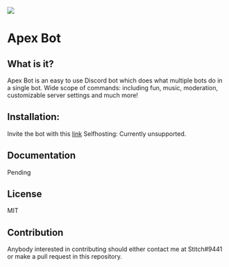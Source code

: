 <a href="https://discord.gg/tc7Prth" target="_blank"><img src="https://discordapp.com/api/guilds/321189332645838849/embed.png"></a>

# Apex Bot

## What is it? 

Apex Bot is an easy to use Discord bot which does what multiple bots do in a single bot. 
Wide scope of commands: including fun, music, moderation, customizable server settings and much more! 

## Installation:

Invite the bot with this [link](https://discordapp.com/oauth2/authorize?&client_id=331366307872243714&scope=bot&permissions=268438534)
Selfhosting: Currently unsupported. 

## Documentation 

Pending

## License

MIT

## Contribution

Anybody interested in contributing should either contact me at Stitch#9441 or make a pull request in this repository. 
